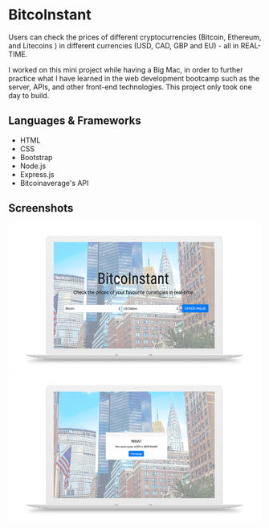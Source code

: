 # BitcoInstant

Users can check the prices of different cryptocurrencies (Bitcoin, Ethereum, and Litecoins ) in different currencies (USD, CAD, GBP and EU) - all in REAL-TIME.

I worked on this mini project while having a Big Mac, in order to further practice what I have learned in the web development bootcamp such as the server, APIs, and other front-end technologies. This project only took one day to build.

## Languages & Frameworks

- HTML
- CSS
- Bootstrap
- Node.js
- Express.js
- Bitcoinaverage's API

## Screenshots
!["BitcoInstant Homepage"](https://github.com/kencancode/bitcoinstant/blob/master/docs/bitcoin-homedemo.png)
!["BitCoInstant Result"](https://github.com/kencancode/bitcoinstant/blob/master/docs/bitcoin-resultdemo.png)

